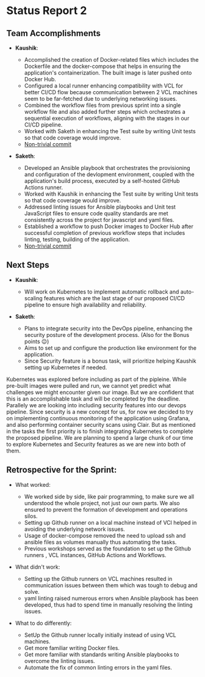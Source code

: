 # Status Report 2

## Team Accomplishments

- **Kaushik**:
  - Accomplished the creation of Docker-related files which includes the Dockerfile and the docker-compose that helps in ensuring the application's containerization. The built image is later pushed onto Docker Hub.
  - Configured a local runner enhancing compatibility with VCL for better CI/CD flow because communication between 2 VCL machines seem to be far-fetched due to underlying networking issues.
  - Combined the workflow files from previous sprint into a single workflow file and also added further steps which orchestrates a sequential execution of workflows, aligning with the stages in our CI/CD pipeline.
  - Worked with Saketh in enhancing the Test suite by writing Unit tests so that code coverage would improve.
  - [Non-trivial commit](https://github.ncsu.edu/spillal2/DevOps_CI-CD_Pipeline/commit/a5f539d4f0f067e1f60cf468d0fb65b9525c010b)

- **Saketh**:
  - Developed an Ansible playbook that orchestrates the provisioning and configuration of the devlopment environment, coupled with the application's build process, executed by a self-hosted GitHub Actions runner.
  - Worked with Kaushik in enhancing the Test suite by writing Unit tests so that code coverage would improve.
  - Addressed linting issues for Ansible playbooks and Unit test JavaScript files to ensure code quality standards are met consistently across the project for javascript and yaml files.
  - Established a workflow to push Docker images to Docker Hub after successful completion of previous workflow steps that includes linting, testing, building of the application.
  - [Non-trivial commit](https://github.ncsu.edu/spillal2/DevOps_CI-CD_Pipeline/commit/4a3d175b708d6fa745f8e4846a29ab5231233006)

## Next Steps

- **Kaushik**:
  - Will work on Kubernetes to implement automatic rollback and auto-scaling features which are the last stage of our proposed CI/CD pipeline to ensure high availability and reliability.
 
- **Saketh**:
  - Plans to integrate security into the DevOps pipeline, enhancing the security posture of the development process. (Also for the Bonus points 😉)
  - Aims to set up and configure the production like environment for the application.
  - Since Security feature is a bonus task, will prioritize helping Kaushik setting up Kubernetes if needed.

Kubernetes was explored before including as part of the pipleine. While pre-built images were pulled and run, we cannot yet predict what challenges we might encounter given our image. But we are confident that this is an accomplishable task and will be completed by the deadline. Parallely we are looking into including security features into our devops pipeline. Since security is a new concept for us, for now we decided to try on implementing continuous monitoring of the application using Grafana, and also performing container security scans using Clair.
But as mentioned in the tasks the first priority is to finish integrating Kubernetes to complete the proposed pipeline. We are planning to spend a large chunk of our time to explore Kubernetes and Security features as we are new into both of them.


## Retrospective for the Sprint:

- What worked: 
  - We worked side by side, like pair programming, to make sure we all understood the whole project, not just our own parts. We also ensured to prevent the formation of development and operations silos.
  - Setting up Github runner on a local machine instead of VCl helped in avoiding the underlying network issues.
  - Usage of docker-compose removed the need to upload ssh and ansible files as volumes manually thus automating the tasks.
  - Previous workshops served as the foundation to set up the Github runners , VCL instances, GitHub Actions and  Workflows.

- What didn't work: 
  - Setting up the Github runners on VCL machines resulted in communication issues between them which was tough to debug and solve.
  - yaml linting raised numerous errors when Ansible playbook has been developed, thus had to spend time in manually resolving the linting issues.

- What to do differently: 
  - SetUp the Github runner locally initially instead of using VCL machines.
  - Get more familiar writing Docker files.
  - Get more familiar with standards writing Ansible playbooks to overcome the linting issues.
  - Automate the fix of common linting errors in the yaml files.
  
